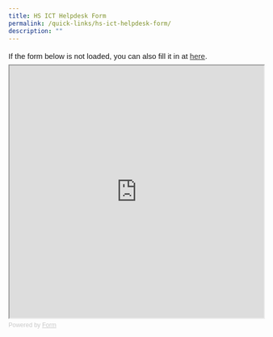 ```yaml
---
title: HS ICT Helpdesk Form
permalink: /quick-links/hs-ict-helpdesk-form/
description: ""
---
```


<div style="font-family: Sans-Serif;
    font-size: 15px;
    color: #000;
    opacity: 0.9;
    padding-top: 5px;
    padding-bottom: 8px;">
  If the form below is not loaded, you can also fill it in at
  <a href="https://form.gov.sg/5e411c92366d6a0011c76b50">here</a>.
</div>

<!-- Change the width and height values to suit you best -->
<iframe style="width: 100%; height: 500px" src="https://form.gov.sg/5e411c92366d6a0011c76b50" id="iframe"></iframe>

<div style="font-family: Sans-Serif;
    font-size: 12px;
    color: #999;
    opacity: 0.5;
    padding-top: 5px;">
  Powered by <a style="color: #999" href="https://form.gov.sg">Form</a>
</div>